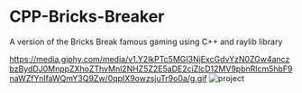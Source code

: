 # CPP-Bricks-Breaker
A version of the Bricks Break famous gaming using C++ and raylib library

https://media.giphy.com/media/v1.Y2lkPTc5MGI3NjExcGdvYzN0ZGw4anczbzBydDJ0MnppZXhoZThvMnl2NHZ5Z2E5aDE2ciZlcD12MV9pbnRlcm5hbF9naWZfYnlfaWQmY3Q9Zw/0qpIX9owzsjuTr9o0a/g.gif
![project](https://github.com/user-attachments/assets/66bcd76b-bcb4-46d6-9665-74a1b6dc8ce9)
